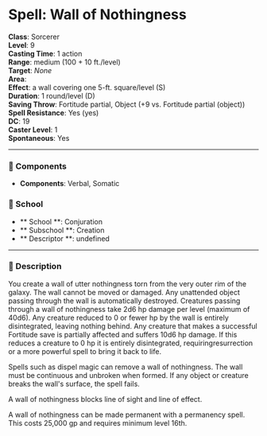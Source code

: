 
# Spell: Wall of Nothingness
**Class**: Sorcerer  
**Level**: 9  
**Casting Time**: 1 action  
**Range**: medium (100 + 10 ft./level)  
**Target**: _None_  
**Area**:   
**Effect**: a wall covering one 5-ft. square/level (S)  
**Duration**: 1 round/level (D)  
**Saving Throw**: Fortitude partial, Object (+9 vs. Fortitude partial (object))  
**Spell Resistance**: Yes (yes)  
**DC**: 19  
**Caster Level**: 1  
**Spontaneous**: Yes

---

### 🔮 Components
- **Components**: Verbal, Somatic

### 🏫 School
- ** School **: Conjuration
- ** Subschool **: Creation
- ** Descriptor **: undefined
---

### 📜 Description
You create a wall of utter nothingness torn from the very outer rim of the galaxy. The wall cannot be moved or damaged. Any unattended object passing through the wall is automatically destroyed. Creatures passing through a wall of nothingness take 2d6 hp damage per level (maximum of 40d6). Any creature reduced to 0 or fewer hp by the wall is entirely disintegrated, leaving nothing behind. Any creature that makes a successful Fortitude save is partially affected and suffers 10d6 hp damage. If this reduces a creature to 0 hp it is entirely disintegrated, requiringresurrection or a more powerful spell to bring it back to life.

Spells such as dispel magic can remove a wall of nothingness. The wall must be continuous and unbroken when formed. If any object or creature breaks the wall's surface, the spell fails.

A wall of nothingness blocks line of sight and line of effect.

A wall of nothingness can be made permanent with a permanency spell. This costs 25,000 gp and requires minimum level 16th.
